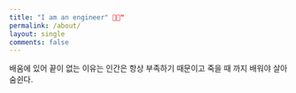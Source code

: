 ```yaml
---
title: "I am an engineer" 👋🏻"
permalink: /about/
layout: single
comments: false
---
```


배움에 있어 끝이 없는 이유는
인간은 항상 부족하기 때문이고
죽을 때 까지 배워야 살아 숨쉰다.
